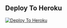 ## Deploy To Heroku

[![Deploy To Heroku](https://www.herokucdn.com/deploy/button.svg)](https://heroku.com/deploy?template=https://github.com/PoorManhu/Channel)
